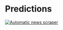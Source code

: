 # Predictions
[![Automatic news scraper](https://github.com/ALvee-611/Predictions/actions/workflows/news_scraper.yml/badge.svg)](https://github.com/ALvee-611/Predictions/actions/workflows/news_scraper.yml)
